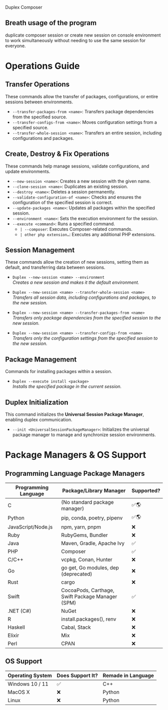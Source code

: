 Duplex Composer

## Breath usage of the program
duplicate composer session or create new session on console environment to work simultaneously without needing to use the same session for everyone.

# **Operations Guide**

## **Transfer Operations**  
These commands allow the transfer of packages, configurations, or entire sessions between environments.  

- `--transfer-packages-from <name>`: Transfers package dependencies from the specified source.  
- `--transfer-configs-from <name>`: Moves configuration settings from a specified source.  
- `--transfer-whole-session <name>`: Transfers an entire session, including configurations and packages.  

## **Create, Destroy & Fix Operations**  
These commands help manage sessions, validate configurations, and update environments.  

- `--new-session <name>`: Creates a new session with the given name.  
- `--clone-session <name>`: Duplicates an existing session.  
- `--destroy <name>`: Deletes a session permanently.  
- `--validate-configuration-of <name>`: Checks and ensures the configuration of the specified session is correct.  
- `--update-packages <name>`: Updates all packages within the specified session.  
- `--environment <name>`: Sets the execution environment for the session.  
- `--execute <command>`: Runs a specified command.  
  - `| --composer`: Executes Composer-related commands.  
  - `| other php extension…`: Executes any additional PHP extensions.


## **Session Management**  
These commands allow the creation of new sessions, setting them as default, and transferring data between sessions.  

- `Duplex --new-session <name> --environment`  
  *Creates a new session and makes it the default environment.*  

- `Duplex --new-session <name> --transfer-whole-session <name>`  
  *Transfers all session data, including configurations and packages, to the new session.*  

- `Duplex --new-session <name> --transfer-packages-from <name>`  
  *Transfers only package dependencies from the specified session to the new session.*  

- `Duplex --new-session <name> --transfer-configs-from <name>`  
  *Transfers only the configuration settings from the specified session to the new session.*  

## **Package Management**  
Commands for installing packages within a session.  

- `Duplex --execute install <package>`  
  *Installs the specified package in the current session.*  


## **Duplex Initialization**  
This command initializes the **Universal Session Package Manager**, enabling duplex communication.  

- `--init <UniversalSessionPackageManager>`: Initializes the universal package manager to manage and synchronize session environments.

# **Package Managers & OS Support**  

## **Programming Language Package Managers**  

| **Programming Language** | **Package/Library Manager**                          | **Supported?** |
|-------------------------|----------------------------------------------------|---------------|
| C                       | (No standard package manager)                      | ✅🌎         |
| Python                  | pip, conda, poetry, pipenv                         | ✅🌎         |
| JavaScript/Node.js      | npm, yarn, pnpm                                   | ❌           |
| Ruby                    | RubyGems, Bundler                                 | ❌           |
| Java                    | Maven, Gradle, Apache Ivy                         | ✅           |
| PHP                     | Composer                                         | ✅           |
| C/C++                   | vcpkg, Conan, Hunter                              | ❌           |
| Go                      | go get, Go modules, dep (deprecated)              | ❌           |
| Rust                    | cargo                                            | ❌           |
| Swift                   | CocoaPods, Carthage, Swift Package Manager (SPM) | ✅           |
| .NET (C#)               | NuGet                                            | ❌           |
| R                       | install.packages(), renv                          | ❌           |
| Haskell                 | Cabal, Stack                                      | ❌           |
| Elixir                  | Mix                                              | ❌           |
| Perl                    | CPAN                                             | ❌           |

## **OS Support**  

| **Operating System** | **Does Support It?** | **Remade in Language** |
|----------------------|---------------------|------------------------|
| Windows 10 / 11     | ✅                  | C++                    |
| MacOS X             | ❌                  | Python                 |
| Linux               | ❌                  | Python                 |


